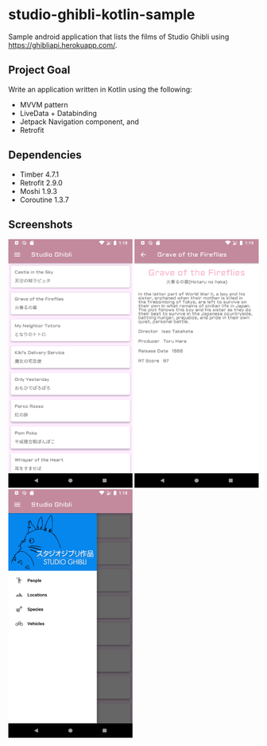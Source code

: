 # studio-ghibli-kotlin-sample
Sample android application that lists the films of Studio Ghibli using https://ghibliapi.herokuapp.com/.

## Project Goal
Write an application written in Kotlin using the following: 
- MVVM pattern
- LiveData + Databinding
- Jetpack Navigation component, and 
- Retrofit

## Dependencies
- Timber 4.7.1
- Retrofit 2.9.0
- Moshi 1.9.3
- Coroutine 1.3.7


## Screenshots

<img src="https://github.com/sarah-lim/studio-ghibli-kotlin-sample/blob/master/docs/ss_list.png?raw=true" width="250" height="500">
<img src="https://github.com/sarah-lim/studio-ghibli-kotlin-sample/blob/master/docs/ss_details.png?raw=true" width="250" height="500">
<img src="https://github.com/sarah-lim/studio-ghibli-kotlin-sample/blob/master/docs/ss_drawer.png?raw=true" width="250" height="500">

